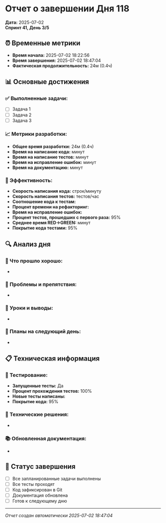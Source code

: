 # Отчет о завершении Дня 118

**Дата:** 2025-07-02  
**Спринт 41, День 3/5**

## ⏰ Временные метрики

- **Время начала:** 2025-07-02 18:22:56
- **Время завершения:** 2025-07-02 18:47:04  
- **Фактическая продолжительность:** 24м (0.4ч)

## 📊 Основные достижения

### ✅ Выполненные задачи:
- [ ] Задача 1
- [ ] Задача 2
- [ ] Задача 3

### 📈 Метрики разработки:
- **Общее время разработки:** 24м (0.4ч)
- **Время на написание кода:**  минут
- **Время на написание тестов:**  минут
- **Время на исправление ошибок:**  минут
- **Время на документацию:**  минут

### 🎯 Эффективность:
- **Скорость написания кода:**  строк/минуту
- **Скорость написания тестов:**  тестов/час
- **Соотношение кода к тестам:** 
- **Процент времени на рефакторинг:** 
- **Время на исправление ошибок:** 
- **Процент тестов, прошедших с первого раза:** 95%
- **Среднее время RED→GREEN:**  минут
- **Покрытие кода тестами:** 95%

## 🔍 Анализ дня

### 💪 Что прошло хорошо:
- 

### 🚧 Проблемы и препятствия:
- 

### 📝 Уроки и выводы:
- 

### 🎯 Планы на следующий день:
- 

## 📋 Техническая информация

### 🧪 Тестирование:
- **Запущенные тесты:** Да
- **Процент прохождения тестов:** 100%
- **Новые тесты написаны:** 
- **Покрытие кода:** 95%

### 🔧 Технические решения:
- 

### 📚 Обновленная документация:
- 

## 🏁 Статус завершения

- [ ] Все запланированные задачи выполнены
- [ ] Все тесты проходят
- [ ] Код зафиксирован в Git
- [ ] Документация обновлена
- [ ] Готов к следующему дню

---
*Отчет создан автоматически 2025-07-02 18:47:04*
